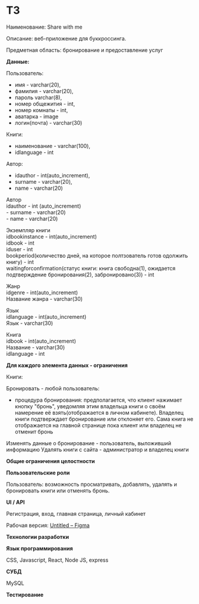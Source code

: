 # ТЗ

Наименование: Share with me 

Описание: веб-приложение для буккроссинга.  

Предметная область: бронирование и предоставление услуг

**Данные:** 

Пользователь:

- имя - varchar(20),
- фамилия - varchar(20),
- пароль varchar(8),
- номер общежития - int,
- номер комнаты - int,
- аватарка - image
- логин(почта) - varchar(30)

Книги: 

- наименование - varchar(100),
- idlanguage - int


Автор: 

- idauthor - int(auto_increment),
- surname - varchar(20),
- name -  varchar(20)


<p class="has-line-data" data-line-start="0" data-line-end="4">Автор<br> idauthor - int (auto_increment)<br> - surname - varchar(20)<br> - name - varchar(20)</p> <p class="has-line-data" data-line-start="5" data-line-end="11">Экземпляр книги<br> idbookinstance - int(auto_increment)<br> idbook - int<br> iduser - int<br> bookperiod(количество дней, на которое полтзователь готов одолжить книгу) - int<br> waitingforconfirmation(статус книги: книга свободна(1), ожидается подтверждение бронирования(2), забронировано(3)) - int</p> <p class="has-line-data" data-line-start="12" data-line-end="15">Жанр<br> idgenre - int(auto_increment)<br> Название жанра - varchar(30)</p> <p class="has-line-data" data-line-start="16" data-line-end="19">Язык<br> idlanguage - int(auto_increment)<br> Язык - varchar(30)</p> <p class="has-line-data" data-line-start="20" data-line-end="24">Книга<br> idbook - int(auto_increment)<br> Название - varchar(30)<br> idlanguage - int</p>

**Для каждого элемента данных - ограничения** 

Книги:

Бронировать - любой пользователь: 

 - процедура бронирования: предполагается, что клиент нажимает кнопку "бронь", уведомляя этим владельца книги о своём намерение её взять(отображается в личном кабинете). Владелец книги подтверждает бронирование или отклоняет его. Сама книга не отображается на главной странице пока клиент или владелец не отменит бронь

Изменять данные о бронирование - пользователь, выложивший информацию
Удалять книги с сайта - администратор и владелец книги 


**Общие ограничения целостности** 

**Пользовательские роли** 

Пользователь: возможность просматривать, добавлять, удалять и бронировать книги или отменять бронь. 


**UI / API** 

Регистрация, вход, главная страница, личный кабинет

Рабочая версия: [Untitled – Figma](https://www.figma.com/file/4gGHblh6UenNoHoNugYuUj/Untitled?node-id=0%3A1) 

**Технологии разработки** 

**Язык программирования**

CSS, Javascript, React, Node JS, express 

**СУБД** 

MySQL

**Тестирование**
